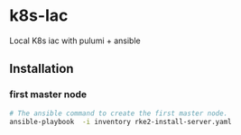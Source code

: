 # k8s-Iac
Local K8s iac with pulumi + ansible



## Installation

### first master node


```bash
# The ansible command to create the first master node.
ansible-playbook  -i inventory rke2-install-server.yaml
```